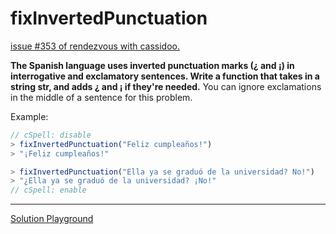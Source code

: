 # fixInvertedPunctuation

[issue #353 of rendezvous with cassidoo.](https://buttondown.email/cassidoo/archive/a-thousand-moments-that-i-had-just-taken-for/)

**The Spanish language uses inverted punctuation marks (¿ and ¡) in interrogative and exclamatory sentences.
Write a function that takes in a string str, and adds ¿ and ¡ if they're needed.**
You can ignore exclamations in the middle of a sentence for this problem.

Example:

```ts
// cSpell: disable
> fixInvertedPunctuation("Feliz cumpleaños!")
> "¡Feliz cumpleaños!"

> fixInvertedPunctuation("Ella ya se graduó de la universidad? No!")
> "¿Ella ya se graduó de la universidad? ¡No!"
// cSpell: enable
```

---

[Solution Playground](https://tsplay.dev/wg310w)

